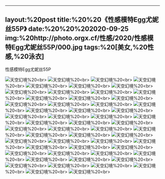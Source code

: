 ﻿---
layout:%20post
title:%20%20《性感模特Egg尤妮丝55P》
date:%20%20%202020-09-25
img:%20http://photo.orgx.cf/性感/2020/性感模特Egg尤妮丝55P/000.jpg
tags:%20[美女,%20性感,%20泳衣]
---

性感模特Egg尤妮丝55P



![天空幻境](http://photo.orgx.cf/性感/2020/性感模特Egg尤妮丝55P/001.jpg%20''天空幻境'')%20<br>
![天空幻境](http://photo.orgx.cf/性感/2020/性感模特Egg尤妮丝55P/002.jpg%20''天空幻境'')%20<br>
![天空幻境](http://photo.orgx.cf/性感/2020/性感模特Egg尤妮丝55P/003.jpg%20''天空幻境'')%20<br>
![天空幻境](http://photo.orgx.cf/性感/2020/性感模特Egg尤妮丝55P/004.jpg%20''天空幻境'')%20<br>
![天空幻境](http://photo.orgx.cf/性感/2020/性感模特Egg尤妮丝55P/005.jpg%20''天空幻境'')%20<br>
![天空幻境](http://photo.orgx.cf/性感/2020/性感模特Egg尤妮丝55P/006.jpg%20''天空幻境'')%20<br>
![天空幻境](http://photo.orgx.cf/性感/2020/性感模特Egg尤妮丝55P/007.jpg%20''天空幻境'')%20<br>
![天空幻境](http://photo.orgx.cf/性感/2020/性感模特Egg尤妮丝55P/008.jpg%20''天空幻境'')%20<br>
![天空幻境](http://photo.orgx.cf/性感/2020/性感模特Egg尤妮丝55P/009.jpg%20''天空幻境'')%20<br>
![天空幻境](http://photo.orgx.cf/性感/2020/性感模特Egg尤妮丝55P/010.jpg%20''天空幻境'')%20<br>
![天空幻境](http://photo.orgx.cf/性感/2020/性感模特Egg尤妮丝55P/011.jpg%20''天空幻境'')%20<br>
![天空幻境](http://photo.orgx.cf/性感/2020/性感模特Egg尤妮丝55P/012.jpg%20''天空幻境'')%20<br>
![天空幻境](http://photo.orgx.cf/性感/2020/性感模特Egg尤妮丝55P/013.jpg%20''天空幻境'')%20<br>
![天空幻境](http://photo.orgx.cf/性感/2020/性感模特Egg尤妮丝55P/014.jpg%20''天空幻境'')%20<br>
![天空幻境](http://photo.orgx.cf/性感/2020/性感模特Egg尤妮丝55P/015.jpg%20''天空幻境'')%20<br>
![天空幻境](http://photo.orgx.cf/性感/2020/性感模特Egg尤妮丝55P/016.jpg%20''天空幻境'')%20<br>
![天空幻境](http://photo.orgx.cf/性感/2020/性感模特Egg尤妮丝55P/017.jpg%20''天空幻境'')%20<br>
![天空幻境](http://photo.orgx.cf/性感/2020/性感模特Egg尤妮丝55P/018.jpg%20''天空幻境'')%20<br>
![天空幻境](http://photo.orgx.cf/性感/2020/性感模特Egg尤妮丝55P/019.jpg%20''天空幻境'')%20<br>
![天空幻境](http://photo.orgx.cf/性感/2020/性感模特Egg尤妮丝55P/020.jpg%20''天空幻境'')%20<br>
![天空幻境](http://photo.orgx.cf/性感/2020/性感模特Egg尤妮丝55P/021.jpg%20''天空幻境'')%20<br>
![天空幻境](http://photo.orgx.cf/性感/2020/性感模特Egg尤妮丝55P/022.jpg%20''天空幻境'')%20<br>
![天空幻境](http://photo.orgx.cf/性感/2020/性感模特Egg尤妮丝55P/023.jpg%20''天空幻境'')%20<br>
![天空幻境](http://photo.orgx.cf/性感/2020/性感模特Egg尤妮丝55P/024.jpg%20''天空幻境'')%20<br>
![天空幻境](http://photo.orgx.cf/性感/2020/性感模特Egg尤妮丝55P/025.jpg%20''天空幻境'')%20<br>
![天空幻境](http://photo.orgx.cf/性感/2020/性感模特Egg尤妮丝55P/026.jpg%20''天空幻境'')%20<br>
![天空幻境](http://photo.orgx.cf/性感/2020/性感模特Egg尤妮丝55P/027.jpg%20''天空幻境'')%20<br>
![天空幻境](http://photo.orgx.cf/性感/2020/性感模特Egg尤妮丝55P/028.jpg%20''天空幻境'')%20<br>
![天空幻境](http://photo.orgx.cf/性感/2020/性感模特Egg尤妮丝55P/029.jpg%20''天空幻境'')%20<br>
![天空幻境](http://photo.orgx.cf/性感/2020/性感模特Egg尤妮丝55P/030.jpg%20''天空幻境'')%20<br>
![天空幻境](http://photo.orgx.cf/性感/2020/性感模特Egg尤妮丝55P/031.jpg%20''天空幻境'')%20<br>
![天空幻境](http://photo.orgx.cf/性感/2020/性感模特Egg尤妮丝55P/032.jpg%20''天空幻境'')%20<br>
![天空幻境](http://photo.orgx.cf/性感/2020/性感模特Egg尤妮丝55P/033.jpg%20''天空幻境'')%20<br>
![天空幻境](http://photo.orgx.cf/性感/2020/性感模特Egg尤妮丝55P/034.jpg%20''天空幻境'')%20<br>
![天空幻境](http://photo.orgx.cf/性感/2020/性感模特Egg尤妮丝55P/035.jpg%20''天空幻境'')%20<br>
![天空幻境](http://photo.orgx.cf/性感/2020/性感模特Egg尤妮丝55P/036.jpg%20''天空幻境'')%20<br>
![天空幻境](http://photo.orgx.cf/性感/2020/性感模特Egg尤妮丝55P/037.jpg%20''天空幻境'')%20<br>
![天空幻境](http://photo.orgx.cf/性感/2020/性感模特Egg尤妮丝55P/038.jpg%20''天空幻境'')%20<br>
![天空幻境](http://photo.orgx.cf/性感/2020/性感模特Egg尤妮丝55P/039.jpg%20''天空幻境'')%20<br>
![天空幻境](http://photo.orgx.cf/性感/2020/性感模特Egg尤妮丝55P/040.jpg%20''天空幻境'')%20<br>
![天空幻境](http://photo.orgx.cf/性感/2020/性感模特Egg尤妮丝55P/041.jpg%20''天空幻境'')%20<br>
![天空幻境](http://photo.orgx.cf/性感/2020/性感模特Egg尤妮丝55P/042.jpg%20''天空幻境'')%20<br>
![天空幻境](http://photo.orgx.cf/性感/2020/性感模特Egg尤妮丝55P/043.jpg%20''天空幻境'')%20<br>
![天空幻境](http://photo.orgx.cf/性感/2020/性感模特Egg尤妮丝55P/044.jpg%20''天空幻境'')%20<br>
![天空幻境](http://photo.orgx.cf/性感/2020/性感模特Egg尤妮丝55P/045.jpg%20''天空幻境'')%20<br>
![天空幻境](http://photo.orgx.cf/性感/2020/性感模特Egg尤妮丝55P/046.jpg%20''天空幻境'')%20<br>
![天空幻境](http://photo.orgx.cf/性感/2020/性感模特Egg尤妮丝55P/047.jpg%20''天空幻境'')%20<br>
![天空幻境](http://photo.orgx.cf/性感/2020/性感模特Egg尤妮丝55P/048.jpg%20''天空幻境'')%20<br>
![天空幻境](http://photo.orgx.cf/性感/2020/性感模特Egg尤妮丝55P/049.jpg%20''天空幻境'')%20<br>
![天空幻境](http://photo.orgx.cf/性感/2020/性感模特Egg尤妮丝55P/050.jpg%20''天空幻境'')%20<br>
![天空幻境](http://photo.orgx.cf/性感/2020/性感模特Egg尤妮丝55P/051.jpg%20''天空幻境'')%20<br>
![天空幻境](http://photo.orgx.cf/性感/2020/性感模特Egg尤妮丝55P/052.jpg%20''天空幻境'')%20<br>
![天空幻境](http://photo.orgx.cf/性感/2020/性感模特Egg尤妮丝55P/053.jpg%20''天空幻境'')%20<br>
![天空幻境](http://photo.orgx.cf/性感/2020/性感模特Egg尤妮丝55P/054.jpg%20''天空幻境'')%20<br>
![天空幻境](http://photo.orgx.cf/性感/2020/性感模特Egg尤妮丝55P/055.jpg%20''天空幻境'')%20<br>